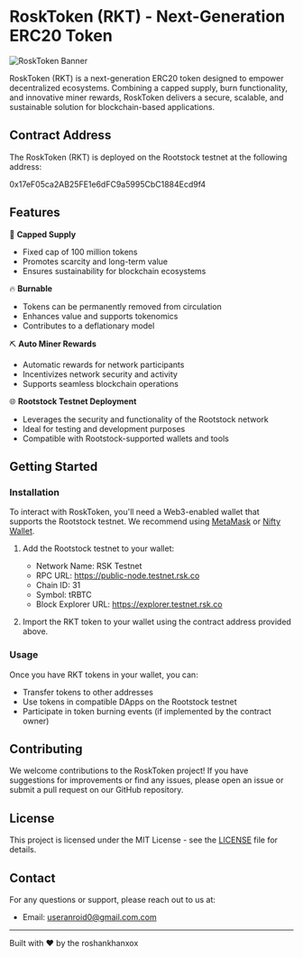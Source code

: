 # RoskToken (RKT) - Next-Generation ERC20 Token

![RoskToken Banner](https://placeholder.com/wp-content/uploads/2018/10/placeholder.com-logo1.png)

RoskToken (RKT) is a next-generation ERC20 token designed to empower decentralized ecosystems. Combining a capped supply, burn functionality, and innovative miner rewards, RoskToken delivers a secure, scalable, and sustainable solution for blockchain-based applications.

## Contract Address

The RoskToken (RKT) is deployed on the Rootstock testnet at the following address:

0x17eF05ca2AB25FE1e6dFC9a5995CbC1884Ecd9f4


## Features

🧢 **Capped Supply**  
- Fixed cap of 100 million tokens  
- Promotes scarcity and long-term value  
- Ensures sustainability for blockchain ecosystems  

🔥 **Burnable**  
- Tokens can be permanently removed from circulation  
- Enhances value and supports tokenomics  
- Contributes to a deflationary model  

⛏️ **Auto Miner Rewards**  
- Automatic rewards for network participants  
- Incentivizes network security and activity  
- Supports seamless blockchain operations  

🌐 **Rootstock Testnet Deployment**  
- Leverages the security and functionality of the Rootstock network  
- Ideal for testing and development purposes  
- Compatible with Rootstock-supported wallets and tools  

## Getting Started

### Installation

To interact with RoskToken, you'll need a Web3-enabled wallet that supports the Rootstock testnet. We recommend using [MetaMask](https://metamask.io/) or [Nifty Wallet](https://www.poa.network/for-users/nifty-wallet).

1. Add the Rootstock testnet to your wallet:
   - Network Name: RSK Testnet  
   - RPC URL: https://public-node.testnet.rsk.co  
   - Chain ID: 31  
   - Symbol: tRBTC  
   - Block Explorer URL: https://explorer.testnet.rsk.co  

2. Import the RKT token to your wallet using the contract address provided above.

### Usage

Once you have RKT tokens in your wallet, you can:

- Transfer tokens to other addresses  
- Use tokens in compatible DApps on the Rootstock testnet  
- Participate in token burning events (if implemented by the contract owner)  

## Contributing

We welcome contributions to the RoskToken project! If you have suggestions for improvements or find any issues, please open an issue or submit a pull request on our GitHub repository.

## License

This project is licensed under the MIT License - see the [LICENSE](LICENSE) file for details.

## Contact

For any questions or support, please reach out to us at:

- Email: useranroid0@gmail.com.com  


---

Built with ❤️ by the roshankhanxox
